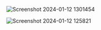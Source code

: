 

![Screenshot 2024-01-12 1301454](https://github.com/phoomtanet/farm_ponic/assets/143348885/df212a4d-25dd-4375-bcea-822ccb733372)

![Screenshot 2024-01-12 125821](https://github.com/phoomtanet/farm_ponic/assets/143348885/3fff99b3-1d03-4604-acd2-9362ec64a959)
